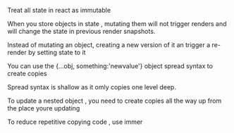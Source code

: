 Treat all state in react as immutable

When you store objects in state , mutating them will not trigger renders and will change the state in previous render snapshots.

Instead of mutating an object, creating a new version of it an trigger a re-render by setting state to it

You can use the {...obj, something:'newvalue'} object spread syntax to create copies

Spread syntax is shallow as it omly copies one level deep.

To update a nested object , you need to create copies all the way up from the place youre updating

To reduce repetitive copying code , use immer